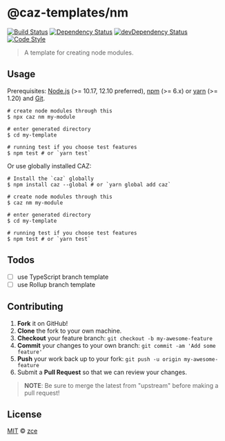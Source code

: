 # @caz-templates/nm

[![Build Status][travis-img]][travis-url]
[![Dependency Status][dependency-img]][dependency-url]
[![devDependency Status][devdependency-img]][devdependency-url]
[![Code Style][style-img]][style-url]

> A template for creating node modules.

## Usage

Prerequisites: [Node.js](https://nodejs.org) (>= 10.17, 12.10 preferred), [npm](https://www.npmjs.com) (>= 6.x) or [yarn](https://yarnpkg.com) (>= 1.20) and [Git](https://git-scm.com).

```shell
# create node modules through this
$ npx caz nm my-module

# enter generated directory
$ cd my-template

# running test if you choose test features
$ npm test # or `yarn test`
```

Or use globally installed CAZ:

```shell
# Install the `caz` globally
$ npm install caz --global # or `yarn global add caz`

# create node modules through this
$ caz nm my-module

# enter generated directory
$ cd my-template

# running test if you choose test features
$ npm test # or `yarn test`
```

## Todos

- [ ] use TypeScript branch template
- [ ] use Rollup branch template

## Contributing

1. **Fork** it on GitHub!
2. **Clone** the fork to your own machine.
3. **Checkout** your feature branch: `git checkout -b my-awesome-feature`
4. **Commit** your changes to your own branch: `git commit -am 'Add some feature'`
5. **Push** your work back up to your fork: `git push -u origin my-awesome-feature`
6. Submit a **Pull Request** so that we can review your changes.

> **NOTE**: Be sure to merge the latest from "upstream" before making a pull request!

## License

[MIT](LICENSE) &copy; [zce](https://zce.me)



[travis-img]: https://img.shields.io/travis/com/caz-templates/nm
[travis-url]: https://travis-ci.com/caz-templates/nm
[dependency-img]: https://img.shields.io/david/caz-templates/nm
[dependency-url]: https://david-dm.org/caz-templates/nm
[devdependency-img]: https://img.shields.io/david/dev/caz-templates/nm
[devdependency-url]: https://david-dm.org/caz-templates/nm?type=dev
[style-img]: https://img.shields.io/badge/code_style-standard-brightgreen
[style-url]: https://standardjs.com
